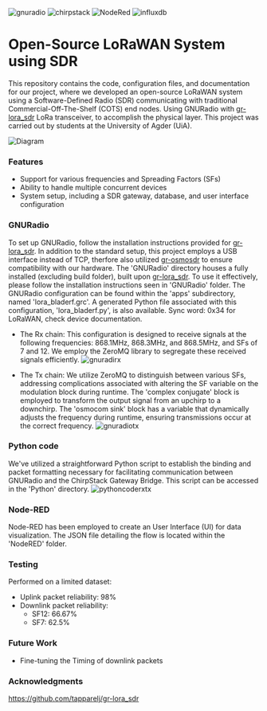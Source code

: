 ![gnuradio](https://img.shields.io/badge/GNURadio-3.10.1.1-important)
![chirpstack](https://img.shields.io/badge/ChirpStack-4.2.0-brightgreen)
![NodeRed](https://img.shields.io/badge/NodeRED-3.0.2-brightgreen)
![influxdb](https://img.shields.io/badge/InfluxDB-1.6.7-brightgreen)

# Open-Source LoRaWAN System using SDR
This repository contains the code, configuration files, and documentation for our project, where we developed an open-source LoRaWAN system using a Software-Defined Radio (SDR) communicating with traditional Commercial-Off-The-Shelf (COTS) end nodes. Using GNURadio with [gr-lora_sdr](https://github.com/tapparelj/gr-lora_sdr) LoRa transceiver, to accomplish the physical layer. This project was carried out by students at the University of Agder (UiA).

![Diagram](https://github.com/Stianje/gr-lorawan_sdr/assets/119126968/d1ad6958-8528-4efe-887d-7faff8b2579b)


### Features
- Support for various frequencies and Spreading Factors (SFs)
- Ability to handle multiple concurrent devices
- System setup, including a SDR gateway, database, and user interface configuration

### GNURadio
To set up GNURadio, follow the installation instructions provided for [gr-lora_sdr](https://github.com/tapparelj/gr-lora_sdr). In addition to the standard setup, this project employs a USB interface instead of TCP, therfore also utilized [gr-osmosdr](https://osmocom.org/projects/gr-osmosdr/wiki/GrOsmoSDR) to ensure compatibility with our hardware. The 'GNURadio' directory houses a fully installed (excluding build folder), built upon [gr-lora_sdr](https://github.com/tapparelj/gr-lora_sdr). To use it effectively, please follow the installation instructions seen in 'GNURadio' folder. The GNURadio configuration can be found within the 'apps' subdirectory, named 'lora_bladerf.grc'. A generated Python file associated with this configuration, 'lora_bladerf.py', is also available. Sync word: 0x34 for LoRaWAN, check device documentation.

- The Rx chain: This configuration is designed to receive signals at the following frequencies: 868.1MHz, 868.3MHz, and 868.5MHz, and SFs of 7 and 12. We employ the ZeroMQ library to segregate these received signals efficiently.
![gnuradirx](https://github.com/Stianje/gr-lorawan_sdr/assets/119126968/c90feecc-541e-48af-b38b-297994df49ae)

- The Tx chain: We utilize ZeroMQ to distinguish between various SFs, addressing complications associated with altering the SF variable on the modulation block during runtime. The 'complex conjugate' block is employed to transform the output signal from an upchirp to a downchirp. The 'osmocom sink' block has a variable that dynamically adjusts the frequency during runtime, ensuring transmissions occur at the correct frequency.
![gnuradiotx](https://github.com/Stianje/gr-lorawan_sdr/assets/119126968/71e3f5c3-cc5d-41a6-8654-56391ecc9ed4)

### Python code
We've utilized a straightforward Python script to establish the binding and packet formatting necessary for facilitating communication between GNURadio and the ChirpStack Gateway Bridge. This script can be accessed in the 'Python' directory.
![pythoncoderxtx](https://github.com/Stianje/gr-lorawan_sdr/assets/119126968/08520bc4-5633-46f9-9d48-03cedb101a3a)

### Node-RED
Node-RED has been employed to create an User Interface (UI) for data visualization. The JSON file detailing the flow is located within the 'NodeRED' folder.

### Testing
Performed on a limited dataset:
- Uplink packet reliability: 98%
- Downlink packet reliability:
  - SF12: 66.67%
  - SF7: 62.5%

### Future Work
- Fine-tuning the Timing of downlink packets

### Acknowledgments
https://github.com/tapparelj/gr-lora_sdr

